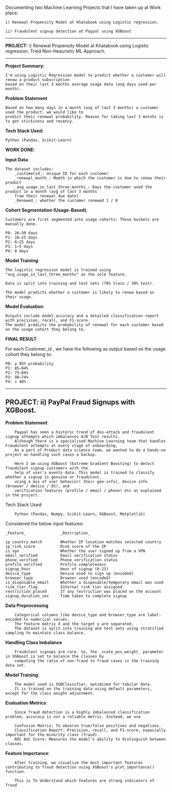 Documenting two Machine Learning Projects that I have taken up at Work place:

    i) Renewal Propensity Model at Khatabook using Logistic regression.

    ii) Fraudulent signup detection at Paypal using XGBoost

--------------------------------------------------------------------------------------------------------------------------------
**PROJECT:** 
    i) Renewal Propensity Model at Khatabook using Logistic regression. Tried Non-Heauristic ML Approach.
    
--------------------------------------------------------------------------------------------------------------------------------

**Project Summary:**

    I'm using Logistic Regression model to predict whether a customer will renew a product subscription
    based on their last 3 months average usage data (avg days used per month).

**Problem Statement**

    Based on how many days in a month (avg of last 3 months) a customer used the product, we would like to
    predict their renewal probability. Reason for taking last 3 motnhs is to get stickiness and recency.

**Tech Stack Used:**

    Python (Pandas, Scikit-Learn)

**WORK DONE:**

  **Input Data**:

    The dataset includes:
        _customerid_: Unique ID for each customer
        _renewal_month_: Momth in which the customer is due to renew their product
        _avg_usage_in_last_three_months_: Days the customer used the product in a month (avg of last 3 months 
        from their renewal due date)
        _Renewed_: whether the customer renewed 1 / 0

**Cohort Segmentation (Usage-Based)**:

    Customers are first segmented into usage cohorts: These buckets are manually done.

    P0: 26–30 days
    P1: 16–25 days
    P2: 6–15 days
    P3: 1–5 days
    P4: 0 days

**Model Training**:

    The logistic regression model is trained using "avg_usage_in_last_three_months" as the sole feature.
    
    Data is split into training and test sets (70% train / 30% test).
    
    The model predicts whether a customer is likely to renew based on their usage.

**Model Evaluation**:

    Outputs include model accuracy and a detailed classification report with precision, recall, and F1-score.
    The model predicts the probability of renewal for each customer based on the usage cohort they belong to.

**FINAL RESULT**: 

For each Customer_id , we have the following as output based on the usage cohort they belong to:

    P0: ≥ 95% probability
    P1: 85–94%
    P2: 75–84%
    P3: 40–74%
    P4: < 40%

--------------------------------------------------------------------------------------------------------------------------------
**PROJECT:** 
    ii) PayPal Fraud Signups with XGBoost.
--------------------------------------------------------------------------------------------------------------------------------

**Problem Statement**:

        Paypal has seen a historic trend of dos-attack and fraudulent signup attempts which imbalances A/B Test results.
        Although there is a specialised Machine Learning team that handles Fraudulent attempts at every stage of onboarding,
        As a part of Product data science team, we wanted to do a hands-on project on handling such cases a backup.

        Here I am using XGBoost (Extreme Gradient Boosting) to detect fraudulent signup customers with the
        help of user's events data. This model is trained to classify whether a signup is genuine or fraudulent,
        using a mix of user behavior( their geo-info), device info (browser / device / OS), and
        verification features (profile / email / phone) etc as explained in the project.

Tech Stack Used:
        
        Python (Pandas, Numpy, Scikit-Learn, XGBoost, Matplotlib)

Considered the below input features:

    _Feature_              	_Description_
    
    ip_country_match	    Whether IP location matches selected country
    ip_risk_score	        Risk score of the IP
    is_vpn	                Whether the user signed up from a VPN
    email_verified	        Email verification status
    phone_verified	        Phone verification status
    profile_verified	    Profile completeness
    signup_hour	            Hour of signup (0-23)
    device_type	            Device used to sign up (encoded)
    browser_type	        Browser used (encoded)
    is_disposable_email	    Whether a disposable/temporary email was used
    risk_tier_flag	        Internal risk tier assigned
    restriction_placed	    If any restriction was placed on the account
    signup_duration_sec	    Time taken to complete signup


**Data Preprocessing**

        Categorical columns like device_type and browser_type are label-encoded to numerical values.
        The feature matrix X and the target y are separated.
        The dataset is split into training and test sets using stratified sampling to maintain class balance.


**Handling Class Imbalance**
        
        Fraudulent signups are rare. So, the _scale_pos_weight_ parameter in XGBoost is set to balance the classes by
        computing the ratio of non-fraud to fraud cases in the training data set.


**Model Training**:

        The model used is XGBClassifier, optimized for tabular data.
        It is trained on the training data using default parameters, except for the class weight adjustment.


**Evaluation Metrics**:
        
        Since fraud detection is a highly imbalanced classification problem, accuracy is not a reliable metric. Instead, we use
        
        Confusion Matrix: To observe true/false positives and negatives.
        Classification Report: Precision, recall, and F1-score, especially important for the minority class (fraud).
        ROC AUC Score: Measures the model’s ability to distinguish between classes.


**Feature Importance**:

        After training, we visualize the most important features contributing to fraud detection using XGBoost's plot_importance() function.

        This is To Understand which features are strong indicators of fraud
